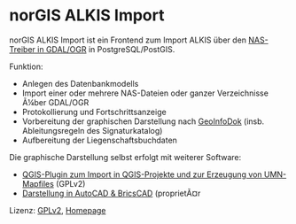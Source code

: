 # norGIS ALKIS Import

norGIS ALKIS Import ist ein Frontend zum Import ALKIS über den [NAS-Treiber in
GDAL/OGR](http://www.gdal.org/drv_nas.html) in PostgreSQL/PostGIS.

Funktion:
* Anlegen des Datenbankmodells
* Import einer oder mehrere NAS-Dateien oder ganzer Verzeichnisse Ã¼ber GDAL/OGR
* Protokollierung und Fortschrittsanzeige
* Vorbereitung der graphischen Darstellung nach [GeoInfoDok](http://www.adv-online.de/AAA-Modell/Dokumente-der-GeoInfoDok/) (insb. Ableitungsregeln des Signaturkatalog)
* Aufbereitung der Liegenschaftsbuchdaten

Die graphische Darstellung selbst erfolgt mit weiterer Software:
* [QGIS-Plugin zum Import in QGIS-Projekte und zur Erzeugung von UMN-Mapfiles](http://www.norbit.de/75/) (GPLv2)
* [Darstellung in AutoCAD & BricsCAD](http://www.norbit.de/76/) (proprietÃ¤r

Lizenz: [GPLv2](http://www.gnu.org/licenses/old-licenses/gpl-2.0.en.html), [Homepage](http://www.norbit.de/68/)
